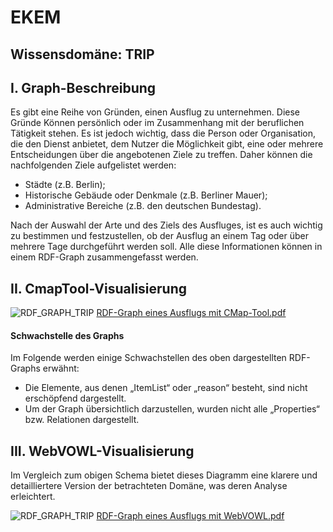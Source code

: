 # EKEM 
## Wissensdomäne: TRIP 
## I. Graph-Beschreibung
Es gibt eine Reihe von Gründen, einen Ausflug zu unternehmen. Diese Gründe Können persönlich oder im Zusammenhang mit der beruflichen Tätigkeit stehen. Es ist jedoch wichtig, dass die Person oder Organisation, die den Dienst anbietet, dem Nutzer die Möglichkeit gibt, eine oder mehrere Entscheidungen über die angebotenen Ziele zu treffen. Daher können die nachfolgenden Ziele aufgelistet werden:
- Städte (z.B. Berlin);
- Historische Gebäude oder Denkmale (z.B. Berliner Mauer);
- Administrative Bereiche (z.B. den deutschen Bundestag).

Nach der Auswahl der Arte und des Ziels des Ausfluges, ist es auch wichtig zu bestimmen und festzustellen, ob der Ausflug an einem Tag oder über mehrere Tage durchgeführt werden soll.  Alle diese Informationen können in einem RDF-Graph zusammengefasst werden.

## II. CmapTool-Visualisierung
![RDF_GRAPH_TRIP](https://user-images.githubusercontent.com/50373209/57577806-a6d29d00-747f-11e9-9619-dde82a4bfbab.png)
[RDF-Graph eines Ausflugs mit CMap-Tool.pdf](https://github.com/henringaha/EKEN/files/3169733/RDF-Graph.eines.Ausflugs.mit.CMap-Tool.pdf)

#### Schwachstelle des Graphs
Im Folgende werden einige Schwachstellen des oben dargestellten RDF-Graphs erwähnt:
* Die Elemente, aus denen „ItemList“ oder „reason“ besteht, sind nicht erschöpfend dargestellt. 
* Um der Graph übersichtlich darzustellen, wurden nicht alle „Properties“ bzw. Relationen dargestellt.

## III. WebVOWL-Visualisierung
Im Vergleich zum obigen Schema bietet dieses Diagramm eine klarere und detailliertere Version der betrachteten Domäne, was deren Analyse erleichtert.

![RDF_GRAPH_TRIP ](https://user-images.githubusercontent.com/50373209/57577917-1d709a00-7482-11e9-8699-5638776fb9df.png)
[RDF-Graph eines Ausflugs mit WebVOWL.pdf](https://github.com/henringaha/EKEN/files/3169735/RDF-Graph.eines.Ausflugs.mit.WebVOWL.pdf)

 
